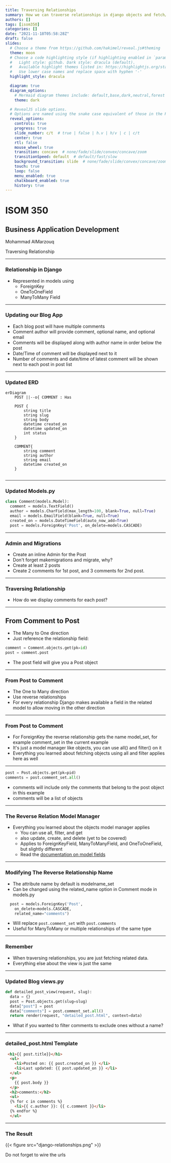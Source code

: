 ```yaml
---
title: Traversing Relationships
summary: How we can traverse relationships in django objects and fetch/present them appropriately in views/templates
authors: []
tags: [isom350]
categories: []
date: "2021-11-18T05:58:28Z"
draft: false
slides:
  # Choose a theme from https://github.com/hakimel/reveal.js#theming
  theme: moon
  # Choose a code highlighting style (if highlighting enabled in `params.toml`)
  #   Light style: github. Dark style: dracula (default).
  #   Available highlight themes listed in: https://highlightjs.org/static/demo/
  #   Use lower case names and replace space with hyphen '-'
  highlight_style: dracula

  diagram: true
  diagram_options:
    # Mermaid diagram themes include: default,base,dark,neutral,forest
    theme: dark

  # RevealJS slide options.
  # Options are named using the snake case equivalent of those in the RevealJS docs.
  reveal_options:
    controls: true
    progress: true
    slide_number: c/t  # true | false | h.v | h/v | c | c/t
    center: true
    rtl: false
    mouse_wheel: true
    transition: concave  # none/fade/slide/convex/concave/zoom
    transitionSpeed: default  # default/fast/slow
    background_transition: slide  # none/fade/slide/convex/concave/zoom
    touch: true
    loop: false
    menu_enabled: true
    chalkboard_enabled: true
    history: true
---
```



# ISOM 350
## Business Application Development

Mohammad AlMarzouq

Traversing Relationship

---

### Relationship in Django

- Represented in models using
  - ForeignKey
  - OneToOneField
  - ManyToMany Field

---

### Updating our Blog App

- Each blog post will have multiple comments
- Comment author will provide comment, optional name, and optional email
- Comments will be displayed along with author name in order below the post
- Date/Time of comment will be displayed next to it
- Number of comments and date/time of latest comment will be shown next to each post in post list

---

### Updated ERD

```mermaid
erDiagram
    POST ||--o{ COMMENT : Has

    POST {
        string title
        string slug
        string body
        datetime created_on
        datetime updated_on
        int status 
    }

    COMMENT{
        string comment
        string author
        string email
        datetime created_on
    }
    
```
---

### Updated Models.py

```python
class Comment(models.Model):
  comment = models.TextField()
  author = models.CharField(max_length=100, blank=True, null=True)
  email = models.EmailField(blank=True, null=True)
  created_on = models.DateTimeField(auto_now_add=True)
  post = models.ForeignKey('Post', on_delete=models.CASCADE) 
```

---

### Admin and Migrations

- Create an inline Admin for the Post
- Don't forget makemigrations and migrate, why?
- Create at least 2 posts
- Create 2 comments for 1st post, and 3 comments for 2nd post.

---

### Traversing Relationship

- How do we display comments for each post?

---

## From Comment to Post

- The Many to One direction
- Just reference the relationship field:

```python
comment = Comment.objects.get(pk=id)
post = comment.post
```
- The post field will give you a Post object

---

### From Post to Comment

- The One to Many direction
- Use reverse relationships
- For every relationship Django makes available a field in the related model to allow moving in the other direction

--- 

### From Post to Comment

- For ForeignKey the reverse relationship gets the name model_set, for example comment_set in the current example
- It's just a model manager like objects, you can use all() and filter() on it
- Everything you learned about fetching objects using all and filter applies here as well
  
---

```python
post = Post.objects.get(pk=pid)
comments = post.comment_set.all()
```
- comments will include only the comments that belong to the post object in this example
- comments will be a list of objects
  
---

### The Reverse Relation Model Manager

- Everything you learned about the objects model manager applies
  - You can use all, filter, and get
  - also update, create, and delete (yet to be covered)
  - Applies to ForeignKeyField, ManyToManyField, and OneToOneField, but slightly different
  - Read the [documentation on model fields](https://docs.djangoproject.com/en/3.2/ref/models/fields/)

---

### Modifying The Reverse Relationship Name

- The attribute name by default is modelname_set
- Can be changed using the related_name option in Comment mode in models.py
```python
  post = models.ForeignKey('Post', 
    on_delete=models.CASCADE, 
    related_name="comments") 
```  
- Will replace `post.comment_set` with `post.comments`
- Useful for ManyToMany or multiple relationships of the same type
---

### Remember

- When traversing relationships, you are just fetching related data.
- Everything else about the view is just the same

---

### Updated Blog views.py

```python
def detailed_post_view(request, slug):
  data = {}
  post = Post.objects.get(slug=slug)
  data["post"] = post
  data["comments"] = post.comment_set.all()
  return render(request, "detailed_post.html", context=data)
```
- What if you wanted to filter comments to exclude ones without a name?

---

### detailed_post.html Template

```html
 <h1>{{ post.title}}</h1>
  <ul>
    <li>Posted on: {{ post.created_on }} </li>
    <li>Last updated: {{ post.updated_on }} </li>
  </ul>
  <p>
    {{ post.body }}
  </p>
  <h2>comments:</h2>
  <ul>
  {% for c in comments %}
    <li>{{ c.author }}: {{ c.comment }}</li>
  {% endfor %}
  </ul>
```

---

### The Result


{{< figure src="django-relationships.png" >}}

Do not forget to wire the urls